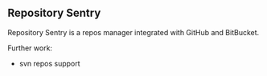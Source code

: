 ## Repository Sentry
Repository Sentry is a repos manager integrated with GitHub and BitBucket.

Further work:
* svn repos support
